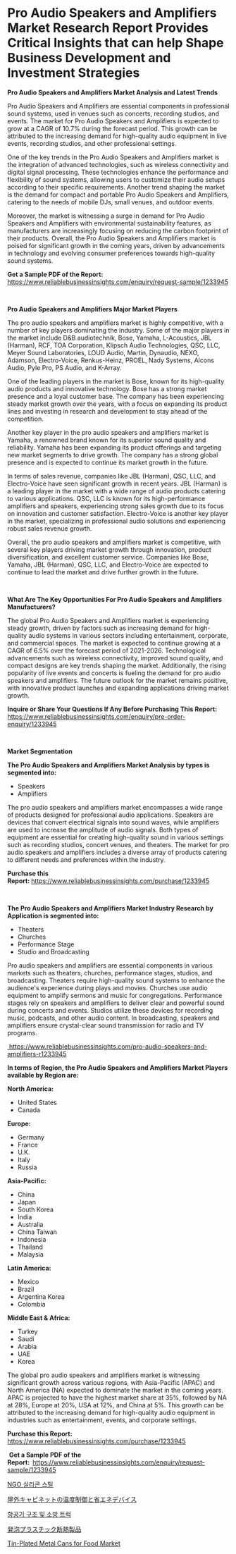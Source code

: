 <p><h1>Pro Audio Speakers and Amplifiers Market Research Report Provides Critical Insights that can help Shape Business Development and Investment Strategies</h1></p><p><strong>Pro Audio Speakers and Amplifiers Market Analysis and Latest Trends</strong></p>
<p><p>Pro Audio Speakers and Amplifiers are essential components in professional sound systems, used in venues such as concerts, recording studios, and events. The market for Pro Audio Speakers and Amplifiers is expected to grow at a CAGR of 10.7% during the forecast period. This growth can be attributed to the increasing demand for high-quality audio equipment in live events, recording studios, and other professional settings.</p><p>One of the key trends in the Pro Audio Speakers and Amplifiers market is the integration of advanced technologies, such as wireless connectivity and digital signal processing. These technologies enhance the performance and flexibility of sound systems, allowing users to customize their audio setups according to their specific requirements. Another trend shaping the market is the demand for compact and portable Pro Audio Speakers and Amplifiers, catering to the needs of mobile DJs, small venues, and outdoor events.</p><p>Moreover, the market is witnessing a surge in demand for Pro Audio Speakers and Amplifiers with environmental sustainability features, as manufacturers are increasingly focusing on reducing the carbon footprint of their products. Overall, the Pro Audio Speakers and Amplifiers market is poised for significant growth in the coming years, driven by advancements in technology and evolving consumer preferences towards high-quality sound systems.</p></p>
<p><strong>Get a Sample PDF of the Report:&nbsp;</strong> <a href="https://www.reliablebusinessinsights.com/enquiry/request-sample/1233945">https://www.reliablebusinessinsights.com/enquiry/request-sample/1233945</a></p>
<p>&nbsp;</p>
<p><strong>Pro Audio Speakers and Amplifiers Major Market Players</strong></p>
<p><p>The pro audio speakers and amplifiers market is highly competitive, with a number of key players dominating the industry. Some of the major players in the market include D&B audiotechnik, Bose, Yamaha, L-Acoustics, JBL (Harman), RCF, TOA Corporation, Klipsch Audio Technologies, QSC, LLC, Meyer Sound Laboratories, LOUD Audio, Martin, Dynaudio, NEXO, Adamson, Electro-Voice, Renkus-Heinz, PROEL, Nady Systems, Alcons Audio, Pyle Pro, PS Audio, and K-Array.</p><p>One of the leading players in the market is Bose, known for its high-quality audio products and innovative technology. Bose has a strong market presence and a loyal customer base. The company has been experiencing steady market growth over the years, with a focus on expanding its product lines and investing in research and development to stay ahead of the competition.</p><p>Another key player in the pro audio speakers and amplifiers market is Yamaha, a renowned brand known for its superior sound quality and reliability. Yamaha has been expanding its product offerings and targeting new market segments to drive growth. The company has a strong global presence and is expected to continue its market growth in the future.</p><p>In terms of sales revenue, companies like JBL (Harman), QSC, LLC, and Electro-Voice have seen significant growth in recent years. JBL (Harman) is a leading player in the market with a wide range of audio products catering to various applications. QSC, LLC is known for its high-performance amplifiers and speakers, experiencing strong sales growth due to its focus on innovation and customer satisfaction. Electro-Voice is another key player in the market, specializing in professional audio solutions and experiencing robust sales revenue growth.</p><p>Overall, the pro audio speakers and amplifiers market is competitive, with several key players driving market growth through innovation, product diversification, and excellent customer service. Companies like Bose, Yamaha, JBL (Harman), QSC, LLC, and Electro-Voice are expected to continue to lead the market and drive further growth in the future.</p></p>
<p>&nbsp;</p>
<p><strong>What Are The Key Opportunities For Pro Audio Speakers and Amplifiers Manufacturers?</strong></p>
<p><p>The global Pro Audio Speakers and Amplifiers market is experiencing steady growth, driven by factors such as increasing demand for high-quality audio systems in various sectors including entertainment, corporate, and commercial spaces. The market is expected to continue growing at a CAGR of 6.5% over the forecast period of 2021-2026. Technological advancements such as wireless connectivity, improved sound quality, and compact designs are key trends shaping the market. Additionally, the rising popularity of live events and concerts is fueling the demand for pro audio speakers and amplifiers. The future outlook for the market remains positive, with innovative product launches and expanding applications driving market growth.</p></p>
<p><strong>Inquire or Share Your Questions If Any Before Purchasing This Report:</strong> <a href="https://www.reliablebusinessinsights.com/enquiry/pre-order-enquiry/1233945">https://www.reliablebusinessinsights.com/enquiry/pre-order-enquiry/1233945</a></p>
<p>&nbsp;</p>
<p><strong>Market Segmentation</strong></p>
<p><strong>The Pro Audio Speakers and Amplifiers Market Analysis by types is segmented into:</strong></p>
<p><ul><li>Speakers</li><li>Amplifiers</li></ul></p>
<p><p>The pro audio speakers and amplifiers market encompasses a wide range of products designed for professional audio applications. Speakers are devices that convert electrical signals into sound waves, while amplifiers are used to increase the amplitude of audio signals. Both types of equipment are essential for creating high-quality sound in various settings such as recording studios, concert venues, and theaters. The market for pro audio speakers and amplifiers includes a diverse array of products catering to different needs and preferences within the industry.</p></p>
<p><strong>Purchase this Report:&nbsp;</strong><a href="https://www.reliablebusinessinsights.com/purchase/1233945">https://www.reliablebusinessinsights.com/purchase/1233945</a></p>
<p>&nbsp;</p>
<p><strong>The Pro Audio Speakers and Amplifiers Market Industry Research by Application is segmented into:</strong></p>
<p><ul><li>Theaters</li><li>Churches</li><li>Performance Stage</li><li>Studio and Broadcasting</li></ul></p>
<p><p>Pro audio speakers and amplifiers are essential components in various markets such as theaters, churches, performance stages, studios, and broadcasting. Theaters require high-quality sound systems to enhance the audience's experience during plays and movies. Churches use audio equipment to amplify sermons and music for congregations. Performance stages rely on speakers and amplifiers to deliver clear and powerful sound during concerts and events. Studios utilize these devices for recording music, podcasts, and other audio content. In broadcasting, speakers and amplifiers ensure crystal-clear sound transmission for radio and TV programs.</p></p>
<p><a href="https://www.reliablebusinessinsights.com/pro-audio-speakers-and-amplifiers-r1233945">&nbsp;https://www.reliablebusinessinsights.com/pro-audio-speakers-and-amplifiers-r1233945</a></p>
<p><strong>In terms of Region, the Pro Audio Speakers and Amplifiers Market Players available by Region are:</strong></p>
<p>
    <p> <strong> North America: </strong>
        <ul>
            <li>United States</li>
            <li>Canada</li>
        </ul>
        </p> 
    <p> <strong> Europe: </strong>
        <ul>
            <li>Germany</li>
            <li>France</li>
            <li>U.K.</li>
            <li>Italy</li>
            <li>Russia</li>
        </ul>
        </p> 
    <p> <strong> Asia-Pacific: </strong>
        <ul>
            <li>China</li>
            <li>Japan</li>
            <li>South Korea</li>
            <li>India</li>
            <li>Australia</li>
            <li>China Taiwan</li>
            <li>Indonesia</li>
            <li>Thailand</li>
            <li>Malaysia</li>
        </ul>
        </p> 
    <p> <strong> Latin America: </strong>
        <ul>
            <li>Mexico</li>
            <li>Brazil</li>
            <li>Argentina Korea</li>
            <li>Colombia</li>
        </ul>
        </p> 
    <p> <strong> Middle East & Africa: </strong>
        <ul>
            <li>Turkey</li>
            <li>Saudi</li>
            <li>Arabia</li>
            <li>UAE</li>
            <li>Korea</li>
        </ul>
    </p>
    </p>
<p><p>The global pro audio speakers and amplifiers market is witnessing significant growth across various regions, with Asia-Pacific (APAC) and North America (NA) expected to dominate the market in the coming years. APAC is projected to have the highest market share at 35%, followed by NA at 28%, Europe at 20%, USA at 12%, and China at 5%. This growth can be attributed to the increasing demand for high-quality audio equipment in industries such as entertainment, events, and corporate settings.</p></p>
<p><strong>Purchase this Report: </strong><a href="https://www.reliablebusinessinsights.com/purchase/1233945">https://www.reliablebusinessinsights.com/purchase/1233945</a></p>
<p>&nbsp;<strong>Get a Sample PDF of the Report:&nbsp;&nbsp;</strong><a href="https://www.reliablebusinessinsights.com/enquiry/request-sample/1233945">https://www.reliablebusinessinsights.com/enquiry/request-sample/1233945</a></p>
<p><strong></strong></p>
<p><p><a href="https://github.com/tukangkrupk/Market-Research-Report-List-1/blob/main/387847298128.md">NGO 실리콘 스틸</a></p><p><a href="https://github.com/VellaJacobi2023/Market-Research-Report-List-1/blob/main/3742776104621.md">屋外キャビネットの温度制御と省エネデバイス</a></p><p><a href="https://github.com/sarassiksa/Market-Research-Report-List-1/blob/main/953540498129.md">항공기 구조 및 소방 트럭</a></p><p><a href="https://github.com/AylinBeier/Market-Research-Report-List-1/blob/main/2585694104622.md">発泡プラスチック断熱製品</a></p><p><a href="https://github.com/nicoletavirag/Market-Research-Report-List-3/blob/main/tin-plated-metal-cans-for-food-market.md">Tin-Plated Metal Cans for Food Market</a></p></p>